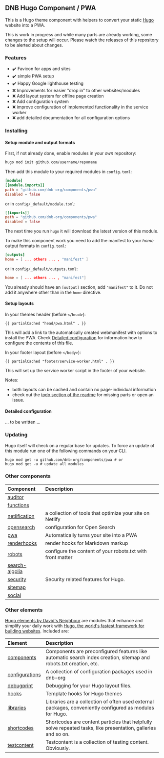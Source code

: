 ## DNB Hugo Component / PWA

This is a Hugo theme component with helpers to convert your static [Hugo](https://gohugo.io/) website into a PWA.

This is work in progress and while many parts are already working, some changes to the setup will occur. Please watch the releases of this repository to be alerted about changes.

### Features

- :heavy_check_mark: Favicon for apps and sites
- :heavy_check_mark: simple PWA setup
- :heavy_check_mark: Happy Google lighthouse testing
- :x: Improvements for easier "drop in" to other websites/modules
- :x: Add layout system for offline page creation
- :x: Add configuration system
- :x: improve configuration of implemented functionality in the service worker
- :x: add detailed documentation for all configuration options

### Installing

#### Setup module and output formats

First, if not already done, enable modules in your _own_ repository:

```bash
hugo mod init github.com/username/reponame
```

Then add this module to your required modules in `config.toml`:

```toml
[module]
[[module.imports]]
path = "github.com/dnb-org/components/pwa"
disabled = false
```

or in `config/_default/module.toml`:

```toml
[[imports]]
path = "github.com/dnb-org/components/pwa"
disabled = false
```

The next time you run `hugo` it will download the latest version of this module.

To make this component work you need to add the manifest to your _home_ output formats in `config.toml`:

```toml
[outputs]
home = [ ... others ... , "manifest" ]
```

or in `config/_default/outputs.toml`:

```toml
home = [ ... others ... , "manifest"]
```

You already should have an `[output]` section, add `"manifest"` to it. Do not add it anywhere other than in the `home` directive.

#### Setup layouts

In your themes header (before `</head>`):

```gotemplate
{{ partialCached "head/pwa.html" . }}
```

This will add a link to the automatically created webmanifest with options to install the PWA. Check [Detailed configuration](#detailed-configuration) for information how to configure the contents of this file.

In your footer layout (before `</body>`):

```gotemplate
{{ partialCached "footer/service-worker.html" . }}
```

This will set up the service worker script in the footer of your website.

Notes:

- both layouts can be cached and contain no page-individual information
- check out the [todo section of the readme](#todo) for missing parts or open an issue.

#### Detailed configuration

... to be written ...

### Updating

Hugo itself will check on a regular base for updates. To force an update of this module run one of the following commands on your CLI.

```shell
hugo mod get -u github.com/dnb-org/components/pwa # or
hugo mod get -u # update all modules
```

### Other components

| Component | Description |
| :--- | :--- |
| [auditor](https://github.com/dnb-org/components/tree/main/auditor) | |
| [functions](https://github.com/dnb-org/components/tree/main/functions) | |
| [netlification](https://github.com/dnb-org/components/tree/main/netlification) | a collection of tools that optimize your site on Netlify |
| [opensearch](https://github.com/dnb-org/components/tree/main/opensearch) | configuration for Open Search |
| [pwa](https://github.com/dnb-org/components/tree/main/pwa) | Automatically turns your site into a PWA |
| [renderhooks](https://github.com/dnb-org/components/tree/main/renderhooks) | render hooks for Markdown markup |
| [robots](https://github.com/dnb-org/components/tree/main/robots) | configure the content of your robots.txt with front matter |
| [search-algolia](https://github.com/dnb-org/components/tree/main/search-algolia) | |
| [security](https://github.com/dnb-org/components/tree/main/security) | Security related features for Hugo. |
| [sitemap](https://github.com/dnb-org/components/tree/main/sitemap) | |
| [social](https://github.com/dnb-org/components/tree/main/social) | |

### Other elements

[Hugo elements by David's Neighbour](https://github.com/dnb-org) are modules that enhance and simplify your daily work with [Hugo, the world's fastest framework for building websites](https://gohugo.io/). Included are:

| Element | Description |
| :--- | :--- |
| [components](https://github.com/dnb-org/components) | Components are preconfigured features like automatic search index creation, sitemap and robots.txt creation, etc. |
| [configurations](https://github.com/dnb-org/configurations) | A collection of configuration packages used in dnb-org |
| [debugprint](https://github.com/dnb-org/debugprint) | Debugging for your Hugo layout files. |
| [hooks](https://github.com/dnb-org/hooks) | Template hooks for Hugo themes |
| [libraries](https://github.com/dnb-org/libraries) | Libraries are a collection of often used external packages, conveniently configured as modules for Hugo. |
| [shortcodes](https://github.com/dnb-org/shortcodes) | Shortcodes are content particles that helpfully solve repeated tasks, like presentation, galleries and so on. |
| [testcontent](https://github.com/dnb-org/testcontent) | Testcontent is a collection of testing content. Obviously. |
